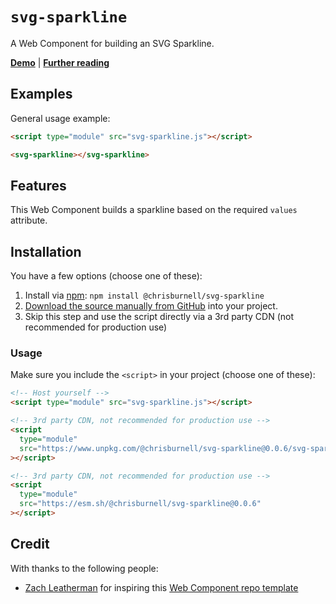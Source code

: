 # `svg-sparkline`

A Web Component for building an SVG Sparkline.

**[Demo](https://chrisburnell.github.io/svg-sparkline/demo.html)** | **[Further reading](https://chrisburnell.com/svg-sparkline/)**

## Examples

General usage example:

```html
<script type="module" src="svg-sparkline.js"></script>

<svg-sparkline></svg-sparkline>
```

## Features

This Web Component builds a sparkline based on the required `values` attribute.

## Installation

You have a few options (choose one of these):

1. Install via [npm](https://www.npmjs.com/package/@chrisburnell/svg-sparkline): `npm install @chrisburnell/svg-sparkline`
1. [Download the source manually from GitHub](https://github.com/chrisburnell/svg-sparkline/releases) into your project.
1. Skip this step and use the script directly via a 3rd party CDN (not recommended for production use)

### Usage

Make sure you include the `<script>` in your project (choose one of these):

```html
<!-- Host yourself -->
<script type="module" src="svg-sparkline.js"></script>
```

```html
<!-- 3rd party CDN, not recommended for production use -->
<script
  type="module"
  src="https://www.unpkg.com/@chrisburnell/svg-sparkline@0.0.6/svg-sparkline.js"
></script>
```

```html
<!-- 3rd party CDN, not recommended for production use -->
<script
  type="module"
  src="https://esm.sh/@chrisburnell/svg-sparkline@0.0.6"
></script>
```

## Credit

With thanks to the following people:

- [Zach Leatherman](https://zachleat.com) for inspiring this [Web Component repo template](https://github.com/chrisburnell/svg-sparkline)
